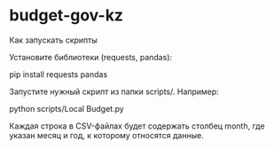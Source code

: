 # budget-gov-kz
Как запускать скрипты

Установите библиотеки (requests, pandas):

pip install requests pandas

Запустите нужный скрипт из папки scripts/. Например:

python scripts/Local Budget.py

Каждая строка в CSV-файлах будет содержать столбец month, где указан месяц и год, к которому относятся данные.
